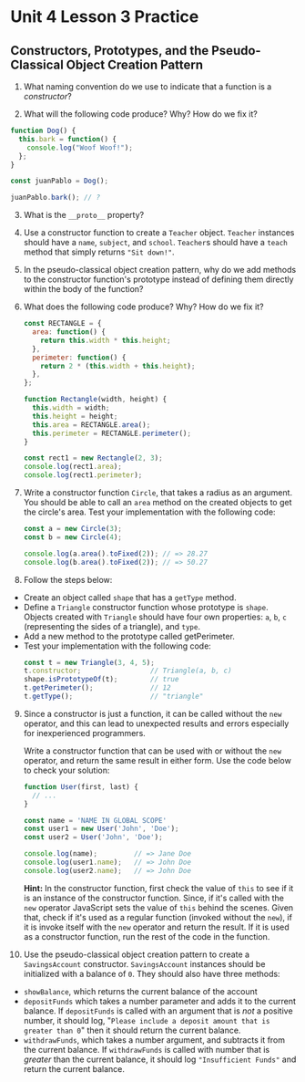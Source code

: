 # Unit 4 Lesson 3 Practice
## Constructors, Prototypes, and the Pseudo-Classical Object Creation Pattern


1. What naming convention do we use to indicate that a function is a _constructor_?

2. What will the following code produce? Why? How do we fix it?

```javascript
function Dog() {
  this.bark = function() {
    console.log("Woof Woof!");
  };
}

const juanPablo = Dog();

juanPablo.bark(); // ?
```

3. What is the `__proto__` property?

4. Use a constructor function to create a `Teacher` object. `Teacher` instances should have a `name`, `subject`, and `school`. `Teacher`s should have a `teach` method that simply returns `"Sit down!"`.

5. In the pseudo-classical object creation pattern, why do we add methods to the constructor function's prototype instead of defining them directly within the body of the function?

6. What does the following code produce? Why? How do we fix it?

      ```javascript
      const RECTANGLE = {
        area: function() {
          return this.width * this.height;
        },
        perimeter: function() {
          return 2 * (this.width + this.height);
        },
      };

      function Rectangle(width, height) {
        this.width = width;
        this.height = height;
        this.area = RECTANGLE.area();
        this.perimeter = RECTANGLE.perimeter();
      }

      const rect1 = new Rectangle(2, 3);
      console.log(rect1.area);
      console.log(rect1.perimeter);
      ```

7. Write a constructor function `Circle`, that takes a radius as an argument. You should be able to call an `area` method on the created objects to get the circle's area. Test your implementation with the following code:
      ```javascript
      const a = new Circle(3);
      const b = new Circle(4);

      console.log(a.area().toFixed(2)); // => 28.27
      console.log(b.area().toFixed(2)); // => 50.27
      ```

8. Follow the steps below:

  * Create an object called `shape` that has a `getType` method.
  * Define a `Triangle` constructor function whose prototype is `shape`. Objects created with `Triangle` should have four own properties: `a`, `b`, `c` (representing the sides of a triangle), and `type`.
  * Add a new method to the prototype called getPerimeter.
  * Test your implementation with the following code:
      ```javascript
      const t = new Triangle(3, 4, 5);
      t.constructor;                 // Triangle(a, b, c)
      shape.isPrototypeOf(t);        // true
      t.getPerimeter();              // 12
      t.getType();                   // "triangle"
      ```

9. Since a constructor is just a function, it can be called without the `new` operator, and this can lead to unexpected results and errors especially for inexperienced programmers.

      Write a constructor function that can be used with or without the `new` operator, and return the same result in either form. Use the code below to check your solution:

      ```javascript
      function User(first, last) {
        // ...
      }

      const name = 'NAME IN GLOBAL SCOPE'
      const user1 = new User('John', 'Doe'); 
      const user2 = User('John', 'Doe');

      console.log(name);         // => Jane Doe
      console.log(user1.name);   // => John Doe
      console.log(user2.name);   // => John Doe
      ```

      **Hint:** In the constructor function, first check the value of `this` to see if it is an instance of the constructor function. Since, if it's called with the `new` operator JavaScript sets the value of `this` behind the scenes. Given that, check if it's used as a regular function (invoked without the `new`), if it is invoke itself with the `new` operator and return the result. If it is used as a constructor function, run the rest of the code in the function.
      
10. Use the pseudo-classical object creation pattern to create a `SavingsAccount` constructor. `SavingsAccount` instances should be initialized with a balance of `0`. They should also have three methods:
  * `showBalance`, which returns the current balance of the account
  * `depositFunds` which takes a number parameter and adds it to the current balance. If `depositFunds` is called with an argument that is _not_ a positive number, it should log, "`Please include a deposit amount that is greater than 0`" then it should return the current balance.
  * `withdrawFunds`, which takes a number argument, and subtracts it from the current balance. If `withdrawFunds` is called with number that is _greater_ than the current balance, it should log `"Insufficient Funds"` and return the current balance. 
